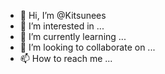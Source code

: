 - 👋 Hi, I’m @Kitsunees
- 👀 I’m interested in ...
- 🌱 I’m currently learning ...
- 💞️ I’m looking to collaborate on ...
- 📫 How to reach me ...

<!---
Kitsunees/Kitsunees is a ✨ special ✨ repository because its `README.md` (this file) appears on your GitHub profile.
You can click the Preview link to take a look at your changes.
--->
